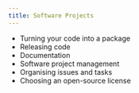 ```yaml
---
title: Software Projects
---
```


* Turning your code into a package
* Releasing code
* Documentation
* Software project management
* Organising issues and tasks
* Choosing an open-source license

